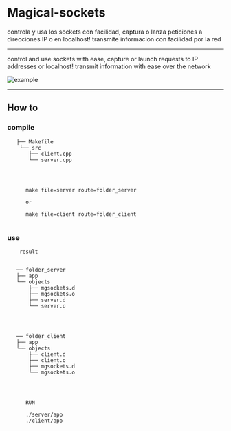 # Magical-sockets

controla y usa los sockets con facilidad, captura o lanza peticiones a direcciones IP o en localhost!  transmite informacion con facilidad por la red

<hr/>

control and use sockets with ease, capture or launch requests to IP addresses or localhost! transmit information with ease over the network

![example](https://user-images.githubusercontent.com/52190352/201794656-4da648f1-87ff-42c7-a22d-3c2d2ee235f8.png)


<hr/>

## How to

### compile 
    
```    
   ├── Makefile
    └── src
       ├── client.cpp
       └── server.cpp



      
      make file=server route=folder_server
      
      or
      
      make file=client route=folder_client
      
```      
      
### use

 
```
    result


   ── folder_server
   ├── app
   └── objects
       ├── mgsockets.d
       ├── mgsockets.o
       ├── server.d
       └── server.o
     
     
     
     
   ── folder_client
   ├── app
   └── objects
       ├── client.d
       ├── client.o
       ├── mgsockets.d
       └── mgsockets.o
       
       
       
      
      RUN
      
      ./server/app
      ./client/apo
       
    
    
    
       
```
    
    
    
    
    
